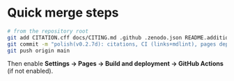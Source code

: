 # Quick merge steps

```bash
# from the repository root
git add CITATION.cff docs/CITING.md .github .zenodo.json README.additions.md
git commit -m "polish(v0.2.7d): citations, CI (links+mdlint), pages deploy, templates"
git push origin main
```

Then enable **Settings → Pages → Build and deployment → GitHub Actions** (if not enabled).
